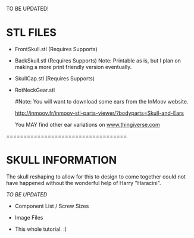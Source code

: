 TO BE UPDATED!

STL FILES
= 

- FrontSkull.stl (Requires Supports)

- BackSkull.stl (Requires Supports)  Note: Printable as is, but I plan on making a more print friendly version eventually. 

- SkullCap.stl (Requires Supports)

- RotNeckGear.stl

  #Note: You will want to download some ears from the InMoov website. 
  
  http://inmoov.fr/inmoov-stl-parts-viewer/?bodyparts=Skull-and-Ears

  You MAY find other ear variations on www.thingiverse.com



===================================

SKULL INFORMATION
=

The skull reshaping to allow for this to design to come together could not have happened without the wonderful help of Harry "Haracini". 

*TO BE UPDATED*
- Component List / Screw Sizes

- Image Files

- This whole tutorial. :)
